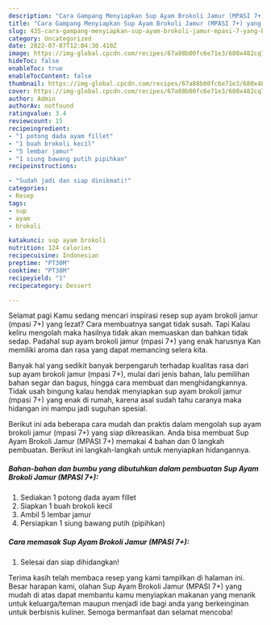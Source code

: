 ```yaml
---
description: "Cara Gampang Menyiapkan Sup Ayam Brokoli Jamur (MPASI 7+) yang Bikin Ngiler, Buat Buka Puasa Bikin Ngiler"
title: "Cara Gampang Menyiapkan Sup Ayam Brokoli Jamur (MPASI 7+) yang Bikin Ngiler, Buat Buka Puasa Bikin Ngiler"
slug: 435-cara-gampang-menyiapkan-sup-ayam-brokoli-jamur-mpasi-7-yang-bikin-ngiler-buat-buka-puasa-bikin-ngiler
category: Uncategorized
date: 2022-07-07T12:04:30.410Z
image: https://img-global.cpcdn.com/recipes/67a88b00fc6e71e3/680x482cq70/sup-ayam-brokoli-jamur-mpasi-7-foto-resep-utama.jpg
hideToc: false
enableToc: true
enableTocContent: false
thumbnail: https://img-global.cpcdn.com/recipes/67a88b00fc6e71e3/680x482cq70/sup-ayam-brokoli-jamur-mpasi-7-foto-resep-utama.jpg
cover: https://img-global.cpcdn.com/recipes/67a88b00fc6e71e3/680x482cq70/sup-ayam-brokoli-jamur-mpasi-7-foto-resep-utama.jpg
author: Admin
authorAv: notfound
ratingvalue: 3.4
reviewcount: 15
recipeingredient:
- "1 potong dada ayam fillet"
- "1 buah brokoli kecil"
- "5 lembar jamur"
- "1 siung bawang putih pipihkan"
recipeinstructions:

- "Sudah jadi dan siap dinikmati!"
categories:
- Resep
tags:
- sup
- ayam
- brokoli

katakunci: sup ayam brokoli 
nutrition: 124 calories
recipecuisine: Indonesian
preptime: "PT30M"
cooktime: "PT38M"
recipeyield: "1"
recipecategory: Dessert

---
```



Selamat pagi Kamu sedang mencari inspirasi resep sup ayam brokoli jamur (mpasi 7+) yang lezat? Cara membuatnya sangat tidak susah. Tapi Kalau keliru mengolah maka hasilnya tidak akan memuaskan dan bahkan tidak sedap. Padahal sup ayam brokoli jamur (mpasi 7+) yang enak harusnya Kan memiliki aroma dan rasa yang dapat memancing selera kita.


Banyak hal yang sedikit banyak berpengaruh terhadap kualitas rasa dari sup ayam brokoli jamur (mpasi 7+), mulai dari jenis bahan, lalu pemilihan bahan segar dan bagus, hingga cara membuat dan menghidangkannya. Tidak usah bingung kalau hendak menyiapkan sup ayam brokoli jamur (mpasi 7+) yang enak di rumah, karena asal sudah tahu caranya maka hidangan ini mampu jadi suguhan spesial.




Berikut ini ada beberapa cara mudah dan praktis dalam mengolah sup ayam brokoli jamur (mpasi 7+) yang siap dikreasikan. Anda bisa membuat Sup Ayam Brokoli Jamur (MPASI 7+) memakai 4 bahan dan 0 langkah pembuatan. Berikut ini langkah-langkah untuk menyiapkan hidangannya.

<!--inarticleads1-->

##### Bahan-bahan dan bumbu yang dibutuhkan dalam pembuatan Sup Ayam Brokoli Jamur (MPASI 7+):

1. Sediakan 1 potong dada ayam fillet
1. Siapkan 1 buah brokoli kecil
1. Ambil 5 lembar jamur
1. Persiapkan 1 siung bawang putih (pipihkan)




<!--inarticleads2-->

##### Cara memasak Sup Ayam Brokoli Jamur (MPASI 7+):


1. Selesai dan siap dihidangkan!



Terima kasih telah membaca resep yang kami tampilkan di halaman ini. Besar harapan kami, olahan Sup Ayam Brokoli Jamur (MPASI 7+) yang mudah di atas dapat membantu kamu menyiapkan makanan yang menarik untuk keluarga/teman maupun menjadi ide bagi anda yang berkeinginan untuk berbisnis kuliner. Semoga bermanfaat dan selamat mencoba!
